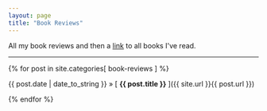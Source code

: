 ```yaml
---
layout: page
title: "Book Reviews"
---
```


All my book reviews and then a <a href="">link</a> to all books I've read.

-----

{% for post in site.categories[ book-reviews ] %}

{{ post.date | date_to_string }} » [ **{{ post.title }}** ]({{ site.url }}{{ post.url }}) 

{% endfor %}

